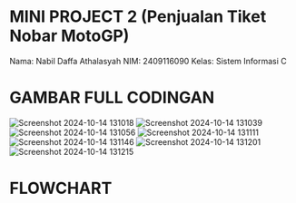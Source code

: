 # MINI PROJECT 2 (Penjualan Tiket Nobar MotoGP)

Nama: Nabil Daffa Athalasyah
NIM: 2409116090
Kelas: Sistem Informasi C 

# GAMBAR FULL CODINGAN 
![Screenshot 2024-10-14 131018](https://github.com/user-attachments/assets/a24226b4-aa7f-4035-89aa-f289fa8c8521)
![Screenshot 2024-10-14 131039](https://github.com/user-attachments/assets/5997333b-ee1f-475c-8419-e76ec2c5e479)
![Screenshot 2024-10-14 131056](https://github.com/user-attachments/assets/e8b29a6e-c13e-475f-aa14-ab5b465931fb)
![Screenshot 2024-10-14 131111](https://github.com/user-attachments/assets/52e38335-4735-4def-bbbd-96e0ee9272d0)
![Screenshot 2024-10-14 131146](https://github.com/user-attachments/assets/e34cfa98-064b-4af2-add8-813a70848df2)
![Screenshot 2024-10-14 131201](https://github.com/user-attachments/assets/134368a9-57db-4eeb-9b4f-b14883f990e6)
![Screenshot 2024-10-14 131215](https://github.com/user-attachments/assets/0b437aea-6dcb-4b7a-b516-1fa4b258941e)

# FLOWCHART
